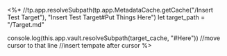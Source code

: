 <%*
//tp.app.resolveSubpath(tp.app.MetadataCache.getCache("/Insert Test Target"), "Insert Test Target#Put Things Here")
let target_path = "/Target.md"

console.log(this.app.vault.resolveSubpath(target_cache, "#Here"))
//move cursor to that line
//insert tempate after cursor
%>

